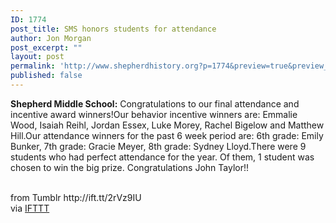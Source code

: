 ```yaml
---
ID: 1774
post_title: SMS honors students for attendance
author: Jon Morgan
post_excerpt: ""
layout: post
permalink: 'http://www.shepherdhistory.org?p=1774&preview=true&preview_id=1774'
published: false
---
```

<p><b>Shepherd Middle School:</b> Congratulations to our final attendance and incentive award winners!Our behavior incentive winners are: Emmalie Wood, Isaiah Reihl, Jordan Essex, Luke Morey, Rachel Bigelow and Matthew Hill.Our attendance winners for the past 6 week period are: 6th grade: Emily Bunker, 7th grade: Gracie Meyer, 8th grade: Sydney Lloyd.There were 9 students who had perfect attendance for the year. Of them, 1 student was chosen to win the big prize. Congratulations John Taylor!!</p><br>
from Tumblr http://ift.tt/2rVz9IU<br>
via <a href="http://ift.tt/1c4nCfM">IFTTT</a>